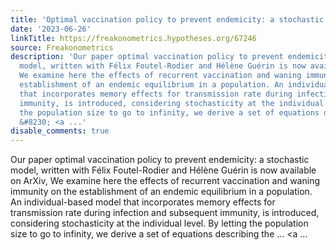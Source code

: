 ```yaml
---
title: 'Optimal vaccination policy to prevent endemicity: a stochastic model'
date: '2023-06-26'
linkTitle: https://freakonometrics.hypotheses.org/67246
source: Freakonometrics
description: 'Our paper optimal vaccination policy to prevent endemicity: a stochastic
  model, written with Félix Foutel-Rodier and Hélène Guérin is now available on ArXiv,
  We examine here the effects of recurrent vaccination and waning immunity on the
  establishment of an endemic equilibrium in a population. An individual-based model
  that incorporates memory effects for transmission rate during infection and subsequent
  immunity, is introduced, considering stochasticity at the individual level. By letting
  the population size to go to infinity, we derive a set of equations describing the
  &#8230; <a ...'
disable_comments: true
---
```

Our paper optimal vaccination policy to prevent endemicity: a stochastic model, written with Félix Foutel-Rodier and Hélène Guérin is now available on ArXiv, We examine here the effects of recurrent vaccination and waning immunity on the establishment of an endemic equilibrium in a population. An individual-based model that incorporates memory effects for transmission rate during infection and subsequent immunity, is introduced, considering stochasticity at the individual level. By letting the population size to go to infinity, we derive a set of equations describing the &#8230; <a ...